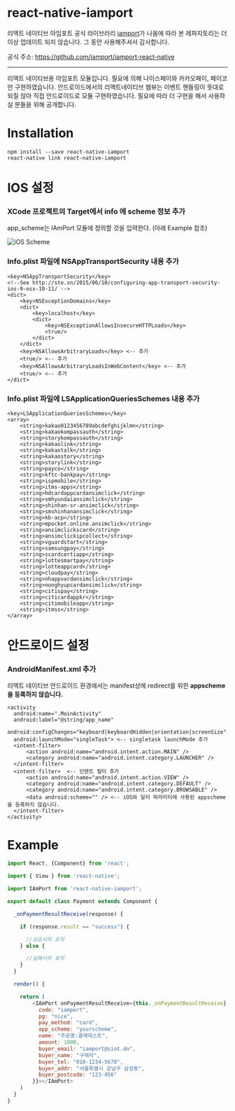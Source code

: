 # react-native-iamport


리엑트 네이티브 아임포트 공식 라이브러리 [iamport](https://github.com/iamport/iamport-react-native)가 나옴에 따라 본 레파지토리는 더 이상 업데이트 되지 않습니다. 
그 동안 사용해주셔서 감사합니다.

공식 주소: https://github.com/iamport/iamport-react-native

--------


리액트 네이티브용 아임포트 모듈입니다. 필요에 의해 나이스페이와 카카오페이, 페이코만 구현하였습니다. 안드로이드에서의 리액트네이티브 웹뷰는 이벤트 핸들링이 뜻대로 되질 않아 직접 안드로이드로 모듈 구현하였습니다. 필요에 따라 더 구현을 해서 사용하실 분들을 위해 공개합니다.

# Installation

```
npm install --save react-native-iamport
react-native link react-native-iamport
```

# IOS 설정

### XCode 프로젝트의 Target에서 info 에 scheme 정보 추가

app_scheme는 IAmPort 모듈에 정의할 것을 입력한다. (아래 Example 참조)

![iOS Scheme](etc/scheme_ios.png)


### Info.plist 파일에 NSAppTransportSecurity 내용 추가

```
<key>NSAppTransportSecurity</key>
<!--See http://ste.vn/2015/06/10/configuring-app-transport-security-ios-9-osx-10-11/ -->
<dict>
	<key>NSExceptionDomains</key>
	<dict>
		<key>localhost</key>
		<dict>
			<key>NSExceptionAllowsInsecureHTTPLoads</key>
			<true/>
		</dict>
	</dict>
	<key>NSAllowsArbitraryLoads</key> <-- 추가
	<true/> <-- 추가
	<key>NSAllowsArbitraryLoadsInWebContent</key> <-- 추가
	<true/> <-- 추가
</dict>
```

### Info.plist 파일에 LSApplicationQueriesSchemes 내용 추가
```
<key>LSApplicationQueriesSchemes</key>
<array>
	<string>kakao0123456789abcdefghijklmn</string>
	<string>kakaokompassauth</string>
	<string>storykompassauth</string>
	<string>kakaolink</string>
	<string>kakaotalk</string>
	<string>kakaostory</string>
	<string>storylink</string>
	<string>payco</string>
	<string>kftc-bankpay</string>
	<string>ispmobile</string>
	<string>itms-apps</string>
	<string>hdcardappcardansimclick</string>
	<string>smhyundaiansimclick</string>
	<string>shinhan-sr-ansimclick</string>
	<string>smshinhanansimclick</string>
	<string>kb-acp</string>
	<string>mpocket.online.ansimclick</string>
	<string>ansimclickscard</string>
	<string>ansimclickipcollect</string>
	<string>vguardstart</string>
	<string>samsungpay</string>
	<string>scardcertiapp</string>
	<string>lottesmartpay</string>
	<string>lotteappcard</string>
	<string>cloudpay</string>
	<string>nhappvardansimclick</string>
	<string>nonghyupcardansimclick</string>
	<string>citispay</string>
	<string>citicardappkr</string>
	<string>citimobileapp</string>
	<string>itmss</string>
</array>
```

# 안드로이드 설정

### AndroidManifest.xml 추가

리엑트 네이티브 안드로이드 환경에서는 manifest상에 redirect를 위한 **appscheme을 등록하지 않습니다.**

```
<activity
  android:name=".MainActivity"
  android:label="@string/app_name"
  android:configChanges="keyboard|keyboardHidden|orientation|screenSize"
  android:launchMode="singleTask"> <-- singletask launchMode 추가
  <intent-filter>
	  <action android:name="android.intent.action.MAIN" />
	  <category android:name="android.intent.category.LAUNCHER" />
  </intent-filter>
  <intent-filter>  <-- 인텐트 필터 추가
	  <action android:name="android.intent.action.VIEW" />
	  <category android:name="android.intent.category.DEFAULT" />
	  <category android:name="android.intent.category.BROWSABLE" />
	  <data android:scheme="" /> <-- iOS와 달리 파라미터에 사용된 appscheme을 등록하지 않습니다.
  </intent-filter>
</activity>
```

# Example

```javascript
import React, {Component} from 'react';

import { View } from 'react-native';

import IAmPort from 'react-native-iamport';

export default class Payment extends Component {

  _onPaymentResultReceive(response) {

    if (response.result == "success") {

	  //성공시의 로직
    } else {

      //실패시의 로직
    }
  }

  render() {

    return (
		<IAmPort onPaymentResultReceive={this._onPaymentResultReceive} params={{
	      code: "iamport",
		  pg: "nice",
	      pay_method: "card",
	      app_scheme: "yourscheme",
	      name: "주문명:결제테스트",
	      amount: 1000,
	      buyer_email: "iamport@siot.do",
	      buyer_name: "구매자",
	      buyer_tel: "010-1234-5678",
	      buyer_addr: "서울특별시 강남구 삼성동",
	      buyer_postcode: "123-456"
	    }}></IAmPort>
    )
  }
}
```
